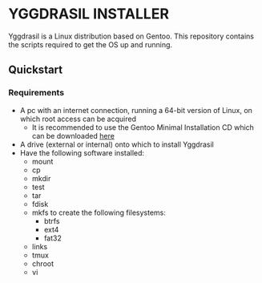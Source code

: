 # YGGDRASIL INSTALLER
Yggdrasil is a Linux distribution based on Gentoo.
This repository contains the scripts required to get the OS up and running.

## Quickstart
### Requirements
- A pc with an internet connection, running a 64-bit version of Linux, on which root access can be acquired
  - It is recommended to use the Gentoo Minimal Installation CD which can be downloaded [here](https://www.gentoo.org/downloads/)
- A drive (external or internal) onto which to install Yggdrasil
- Have the following software installed:
  - mount
  - cp
  - mkdir
  - test
  - tar
  - fdisk
  - mkfs to create the following filesystems:
    - btrfs
    - ext4
    - fat32
  - links
  - tmux
  - chroot
  - vi
